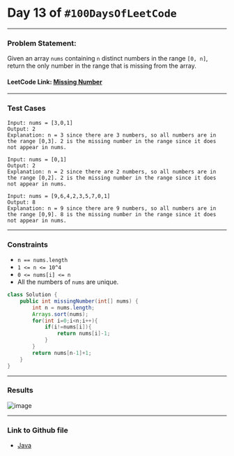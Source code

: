 # Day 13 of `#100DaysOfLeetCode`

___
### Problem Statement:  
Given an array `nums` containing `n` distinct numbers in the range `[0, n]`, return the only number in the range that is missing from the array.


#### LeetCode Link: [Missing Number](https://leetcode.com/problems/missing-number/description/)
___


### Test Cases
```
Input: nums = [3,0,1]
Output: 2
Explanation: n = 3 since there are 3 numbers, so all numbers are in the range [0,3]. 2 is the missing number in the range since it does not appear in nums.
```
```
Input: nums = [0,1]
Output: 2
Explanation: n = 2 since there are 2 numbers, so all numbers are in the range [0,2]. 2 is the missing number in the range since it does not appear in nums.
```
```
Input: nums = [9,6,4,2,3,5,7,0,1]
Output: 8
Explanation: n = 9 since there are 9 numbers, so all numbers are in the range [0,9]. 8 is the missing number in the range since it does not appear in nums.
```
___

### Constraints 
* `n == nums.length`
* `1 <= n <= 10^4`
* `0 <= nums[i] <= n`
* All the numbers of `nums` are unique.

```java
class Solution {
    public int missingNumber(int[] nums) {
        int n = nums.length;
        Arrays.sort(nums);
        for(int i=0;i<n;i++){
            if(i!=nums[i]){
                return nums[i]-1;
            }
        }
        return nums[n-1]+1;
    }
}
```
___
### Results
![image](https://user-images.githubusercontent.com/31382363/225977508-81d5c8db-4309-4ffd-be6c-4883b44aec86.png)

___

### Link to Github file  
* [Java](https://github.com/studentdevelops/100DaysOfLeetCode/blob/42d447454964024292de64c9a316bded7660306a/Day80_Missing_Number/code.java)
